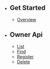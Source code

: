 - ## Get Started
    - [Overview](/api/docs/{{version}}/overview)
- ## Owner Api 
    - [List](/api/docs/{{version}}/owner/list_owner)
    - [Find](/api/docs/{{version}}/owner/find_owner)
    - [Register](/api/docs/{{version}}/owner/register_owner)
    - [Delete](/api/docs/{{version}}/owner/delete_owner)
